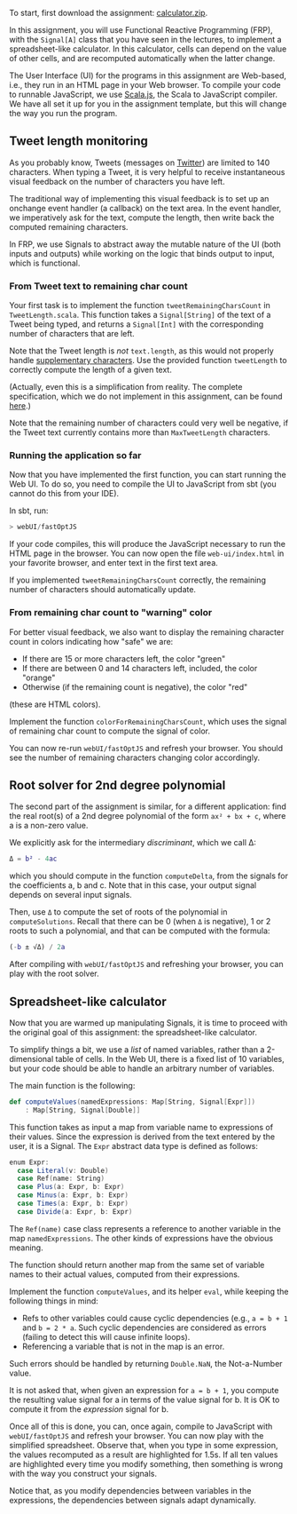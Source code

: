 To start, first download the assignment: [calculator.zip](https://moocs.scala-lang.org/~dockermoocs/handouts/scala-3/calculator.zip).

In this assignment, you will use Functional Reactive Programming (FRP), with the `Signal[A]` class that you have seen in the lectures, to implement a spreadsheet-like calculator. In this calculator, cells can depend on the value of other cells, and are recomputed automatically when the latter change.

The User Interface (UI) for the programs in this assignment are Web-based, i.e., they run in an HTML page in your Web browser. To compile your code to runnable JavaScript, we use [Scala.js](http://www.scala-js.org/), the Scala to JavaScript compiler. We have all set it up for you in the assignment template, but this will change the way you run the program.

## Tweet length monitoring

As you probably know, Tweets (messages on [Twitter](https://twitter.com/)) are limited to 140 characters. When typing a Tweet, it is very helpful to receive instantaneous visual feedback on the number of characters you have left.

The traditional way of implementing this visual feedback is to set up an onchange event handler (a callback) on the text area. In the event handler, we imperatively ask for the text, compute the length, then write back the computed remaining characters.

In FRP, we use Signals to abstract away the mutable nature of the UI (both inputs and outputs) while working on the logic that binds output to input, which is functional.

### From Tweet text to remaining char count

Your first task is to implement the function `tweetRemainingCharsCount` in `TweetLength.scala`. This function takes a `Signal[String]` of the text of a Tweet being typed, and returns a `Signal[Int]` with the corresponding number of characters that are left.

Note that the Tweet length is *not* `text.length`, as this would not properly handle [supplementary characters](http://www.oracle.com/us/technologies/java/supplementary-142654.html). Use the provided function `tweetLength` to correctly compute the length of a given text.

(Actually, even this is a simplification from reality. The complete specification, which we do not implement in this assignment, can be found [here](https://dev.twitter.com/overview/api/counting-characters).)

Note that the remaining number of characters could very well be negative, if the Tweet text currently contains more than `MaxTweetLength` characters.

### Running the application so far

Now that you have implemented the first function, you can start running the Web UI. To do so, you need to compile the UI to JavaScript from sbt (you cannot do this from your IDE).

In sbt, run:

```scala
> webUI/fastOptJS
```

If your code compiles, this will produce the JavaScript necessary to run the HTML page in the browser. You can now open the file `web-ui/index.html` in your favorite browser, and enter text in the first text area.

If you implemented `tweetRemainingCharsCount` correctly, the remaining number of characters should automatically update.

### From remaining char count to "warning" color

For better visual feedback, we also want to display the remaining character count in colors indicating how "safe" we are:

- If there are 15 or more characters left, the color "green"
- If there are between 0 and 14 characters left, included, the color "orange"
- Otherwise (if the remaining count is negative), the color "red"

(these are HTML colors).

Implement the function `colorForRemainingCharsCount`, which uses the signal of remaining char count to compute the signal of color.

You can now re-run `webUI/fastOptJS` and refresh your browser. You should see the number of remaining characters changing color accordingly.

## Root solver for 2nd degree polynomial

The second part of the assignment is similar, for a different application: find the real root(s) of a 2nd degree polynomial of the form `ax² + bx + c`, where a is a non-zero value.

We explicitly ask for the intermediary *discriminant*, which we call Δ:

```matlab
Δ = b² - 4ac
```

which you should compute in the function `computeDelta`, from the signals for the coefficients a, b and c. Note that in this case, your output signal depends on several input signals.

Then, use `Δ` to compute the set of roots of the polynomial in `computeSolutions`. Recall that there can be 0 (when `Δ` is negative), 1 or 2 roots to such a polynomial, and that can be computed with the formula:

```matlab
(-b ± √Δ) / 2a
```

After compiling with `webUI/fastOptJS` and refreshing your browser, you can play with the root solver.

## Spreadsheet-like calculator

Now that you are warmed up manipulating Signals, it is time to proceed with the original goal of this assignment: the spreadsheet-like calculator.

To simplify things a bit, we use a *list* of named variables, rather than a 2-dimensional table of cells. In the Web UI, there is a fixed list of 10 variables, but your code should be able to handle an arbitrary number of variables.

The main function is the following:

```scala
def computeValues(namedExpressions: Map[String, Signal[Expr]])
    : Map[String, Signal[Double]]
```

This function takes as input a map from variable name to expressions of their values. Since the expression is derived from the text entered by the user, it is a Signal. The `Expr` abstract data type is defined as follows:

```scala
enum Expr:
  case Literal(v: Double)
  case Ref(name: String)
  case Plus(a: Expr, b: Expr)
  case Minus(a: Expr, b: Expr)
  case Times(a: Expr, b: Expr)
  case Divide(a: Expr, b: Expr)
```

The `Ref(name)` case class represents a reference to another variable in the map `namedExpressions`. The other kinds of expressions have the obvious meaning.

The function should return another map from the same set of variable names to their actual values, computed from their expressions.

Implement the function `computeValues`, and its helper `eval`, while keeping the following things in mind:

- Refs to other variables could cause cyclic dependencies (e.g., `a = b + 1` and `b = 2 * a`. Such cyclic dependencies are considered as errors (failing to detect this will cause infinite loops).
- Referencing a variable that is not in the map is an error.

Such errors should be handled by returning `Double.NaN`, the Not-a-Number value.

It is not asked that, when given an expression for `a = b + 1`, you compute the resulting value signal for a in terms of the value signal for b. It is OK to compute it from the *expression* signal for b.

Once all of this is done, you can, once again, compile to JavaScript with `webUI/fastOptJS` and refresh your browser. You can now play with the simplified spreadsheet. Observe that, when you type in some expression, the values recomputed as a result are highlighted for 1.5s. If all ten values are highlighted every time you modify something, then something is wrong with the way you construct your signals.

Notice that, as you modify dependencies between variables in the expressions, the dependencies between signals adapt dynamically.
